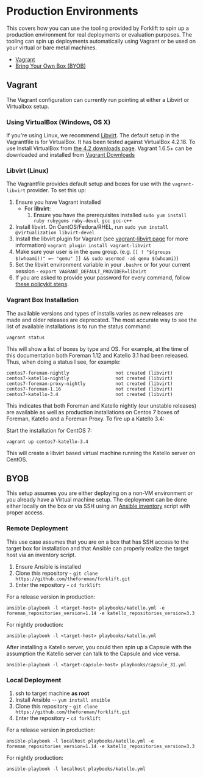 # Production Environments

This covers how you can use the tooling provided by Forklift to spin up a production environment for real deployments or evaluation purposes. The tooling can spin up deployments automatically using Vagrant or be used on your virtual or bare metal machines.

 * [Vagrant](#vagrant)
 * [Bring Your Own Box (BYOB)](#byob)


## Vagrant

The Vagrant configuration can currently run pointing at either a Libvirt or Virtualbox setup.

### Using VirtualBox (Windows, OS X)

If you're using Linux, we recommend [Libvirt](#libvirt). The default setup in the Vagrantfile is for VirtualBox. It has been tested against VirtualBox 4.2.18.  To use Install VirtualBox from [the 4.2 downloads
page](https://www.virtualbox.org/wiki/Download_Old_Builds_4_2). Vagrant 1.6.5+ can be downloaded and installed from [Vagrant Downloads](http://www.vagrantup.com/downloads.html)

### Libvirt (Linux)

The Vagrantfile provides default setup and boxes for use with the `vagrant-libvirt` provider. To set this up:

1. Ensure you have Vagrant installed
   * For **libvirt**:
     1. Ensure you have the prerequisites installed `sudo yum install ruby rubygems ruby-devel gcc gcc-c++`
1. Install libvirt. On CentOS/Fedora/RHEL, run `sudo yum install @virtualization libvirt-devel`
1. Install the libvirt plugin for Vagrant (see [vagrant-libvirt page](https://github.com/vagrant-libvirt/vagrant-libvirt) for more information) `vagrant plugin install vagrant-libvirt`
1. Make sure your user is in the `qemu` group. (e.g. `[[ ! "$(groups $(whoami))" =~ "qemu" ]] && sudo usermod -aG qemu $(whoami)`)
1. Set the libvirt environment variable in your `.bashrc` or for your current session - `export VAGRANT_DEFAULT_PROVIDER=libvirt`
1. If you are asked to provide your password for every command, follow [these policykit steps](https://developer.fedoraproject.org/tools/vagrant/vagrant-libvirt.html).

### Vagrant Box Installation

The available versions and types of installs varies as new releases are made and older releases are deprecated. The most accurate way to see the list of available installations is to run the status command:

```
vagrant status
```

This will show a list of boxes by type and OS. For example, at the time of this documentation both Foreman 1.12 and Katello 3.1 had been released. Thus, when doing a status I see, for example:

```
centos7-foreman-nightly                 not created (libvirt)
centos7-katello-nightly                 not created (libvirt)
centos7-foreman-proxy-nightly           not created (libvirt)
centos7-foreman-1.16                    not created (libvirt)
centos7-katello-3.4                     not created (libvirt)
```

This indicates that both Foreman and Katello nightly (our unstable releases) are available as well as production installations on Centos 7 boxes of Foreman, Katello and a Foreman Proxy. To fire up a Katello 3.4:

Start the installation for CentOS 7:

    vagrant up centos7-katello-3.4

This will create a libvirt based virtual machine running the Katello server on CentOS.


## BYOB

This setup assumes you are either deploying on a non-VM environment or you already have a Virtual machine setup. The deployment can be done either locally on the box or via SSH using an [Ansible inventory](http://docs.ansible.com/ansible/intro_inventory.html) script with proper access.

### Remote Deployment

This use case assumes that you are on a box that has SSH access to the target box for installation and that Ansible can properly realize the target host via an inventory script.

1. Ensure Ansible is installed
2. Clone this repository - `git clone https://github.com/theforeman/forklift.git`
3. Enter the repository - `cd forklift`

For a release version in production:

    ansible-playbook -l <target-host> playbooks/katello.yml -e foreman_repositories_version=1.14 -e katello_repositories_version=3.3

For nightly production:

    ansible-playbook -l <target-host> playbooks/katello.yml


After installing a Katello server, you could then spin up a Capsule with the assumption the Katello server can talk to the Capsule and vice versa.

    ansible-playbook -l <target-capsule-host> playbooks/capsule_31.yml

### Local Deployment

1. ssh to target machine **as root**
2. Install Ansible -- `yum install ansible`
3. Clone this repository - `git clone https://github.com/theforeman/forklift.git`
4. Enter the repository - `cd forklift`

For a release version in production:

    ansible-playbook -l localhost playbooks/katello.yml -e foreman_repositories_version=1.14 -e katello_repositories_version=3.3

For nightly production:

    ansible-playbook -l localhost playbooks/katello.yml
